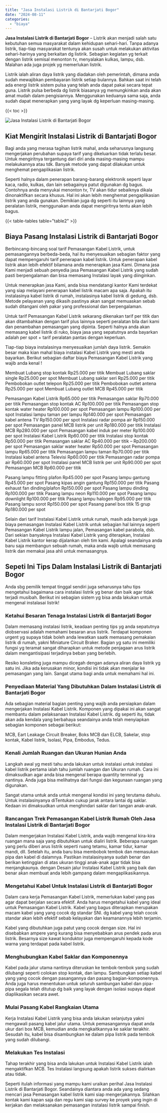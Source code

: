 ```yaml
---
title: "Jasa Instalasi Listrik di Bantarjati Bogor"
date: "2024-08-11"
categories: 
  - "biaya"
---
```


**Jasa Instalasi Listrik di Bantarjati Bogor** – Listrik akan menjadi salah satu kebutuhan semua masyarakat dalam kehidupan sehari-hari. Tanpa adanya listrik, tiap-tiap masyarakat tentunya akan susah untuk melakukan aktivitas sehari-harinya yang berkaitan dg listirik. Sebagian kegiatan yg terkait dengan listrik semisal menonton tv, menyalakan kulkas, lampu, dsb. Malahan ada juga projek yg memerlukan listrik.

Listrik ialah aliran daya listrik yang diadakan oleh pemerintah, dimana anda sudah mewajibkan pembayaran listrik setiap bulannya. Bahkan saat ini telah ada energi listrik sistem pulsa yang telah anda dapat pakai secara tepat guna. Listrik pulsa berbeda dg listrik biasanya yg memungkinkan anda akan amat mudah dalam pengisiannya. Menggunakan keduanya sama saja, anda sudah dapat menerapkan yang yang layak dg keperluan masing-masing.

{{< toc >}}

![Jasa Instalasi Listrik di Bantarjati Bogor](/images/instalasi-listrik-murah04.png)

## Kiat Mengirit Instalasi Listrik di Bantarjati Bogor

Bagi anda yang merasa tagihan listrik mahal, anda seharusnya langsung mengerjakan perubahan supaya tarif yang dikeluarkan tidak terlalu besar. Untuk mengiritnya tergantung dari diri anda masing-masing mampu melakukannya atau tdk. Banyak metode yang dapat dilakukan untuk menghemat pengaplikasian listrik.

Seperti halnya dalam penerapan barang-barang elektronik seperti layar kaca, radio, kulkas, dan lain sebagainya patut digunakan dg bagus. Contohnya anda menyukai menonton tv, TV akan tidur sebaiknya dikala dinonaktifkan secara khusus. Hal ini akan lebih menghemat pengaplikasian listrik yang anda gunakan. Demikian juga dg seperti itu lainnya yang peralatan listrik, menggunakan anda dapat mengiritnya tentu akan lebih bagus.

{{< table-tables table="table2" >}}

## Biaya Pasang Instalasi Listrik di Bantarjati Bogor

Berbincang-bincang soal tarif Pemasangan Kabel Listrik, untuk pemasangannya berbeda-beda, hal itu menyesuaikan sebagian faktor yang dapat mempengaruhi tarif penerapan kabel listrik. Untuk penerapan kabel listrik akan lebih efektif bilamana anda menerapkan jasa Kami. Dimana jasa Kami menjadi sebuah penyedia jasa Pemasangan Kabel Listrik yang sudah pasti berpengalaman dan bisa memasang Instalasi layak yang diinginkan.

Untuk menerapkan jasa Kami, anda bisa mendatangi kantor Kami terdekat yang siap melayani penerapan kabel listrik macam apa saja. Apakah itu instalasinya kabel listrik di rumah, instalasinya kabel listrik di gedung, dsb. Metode pelayanan yang dikasih pastinya akan sangat memuaskan sebab sudah ditangani oleh pakar yang professional dan berpengalaman.

Untuk tarif Pemasangan Kabel Listrik sekarang dikenakan tarif per titik dan akan ditambahkan dengan tarif plus lainnya seperti peralatan bila dari kami dan penambahan pemasangan yang dipinta. Seperti halnya anda akan memasang kabel listrik di ruko, biaya jasa yang sepatutnya anda bayarkan adalah per spot + tarif peralatan pantas dengan keperluan.

Tiap-tiap biaya instalasinya menyesuaikan jumlah daya listrik. Semakin besar maka kian mahal biaya instalasi Kabel Listrik yang mesti anda bayarkan. Berikut sebagian daftar biaya Pemasangan Kabel Listrik yang wajib anda kenal !

Membuat Lubang stop kontak Rp25.000 per titik Membuat Lubang saklar single Rp25.000 per spot Membuat Lubang saklar seri Rp25.000 per titik Pembobokan outlet telepon Rp25.000 per titik Pembobokan outlet antena Rp25.000 per spot Membuat Lubang outlet MCB Rp45.000 per titik

Pemasangan Kabel Listrik Rp65.000 per titik Pemasangan saklar Rp70.000 per titik Pemasangan stop kontak AC Rp100.000 per titik Pemasangan stop kontak water heater Rp100.000 per spot Pemasangan lampu Rp100.000 per spot Instalasi lampu taman per lampu Rp140.000 per spot Pemasangan kabel antena TV Rp150.000 per spot Instalasi radar pompa air Rp150.000 per spot Pemasangan panel MCB listrik per unit Rp180.000 per titik Instalasi MCB Rp280.000 per spot Pemasangan kabel induk per meter Rp100.000 per spot Instalasi Kabel Listrik Rp60.000 per titik Instalasi stop kontak Rp50.000 per titik Pemasangan saklar AC Rp40.000 per titik – Rp200.000 per spot Pemasangan saklar water heater Rp50.000 per spot Pemasangan lampu Rp65.000 per titik Pemasangan lampu taman Rp70.000 per titik Instalasi kabel antena Televisi Rp60.000 per titik Pemasangan radar pompa air Rp60.000 per spot Instalasi panel MCB listrik per unit Rp90.000 per spot Pemasangan MCB Rp60.000 per titik

Pasang lampu fitting plafon Rp45.000 per spot Pasang lampu gantung Rp45.000 per spot Pasang kipas angin gantung Rp150.000 per titik Pasang exhaust fan dinding/plafon Rp150.000 per spot Pasang lampu dinding Rp100.000 per titik Pasang lampu neon Rp110.000 per spot Pasang lampu downlight Rp100.000 per titik Pasang lampu halogen Rp95.000 per titik Pasang lampu sorot Rp150.000 per spot Pasang panel box titik 15 grup Rp180.000 per spot

Selain dari tarif Instalasi Kabel Listrik untuk rumah, masih ada banyak juga biaya pemasangan Instalasi Kabel Listrik untuk sebagian hal lainnya seperti Pemasangan Kabel Listrik lampu jalan, Pemasangan kabel parabola, dsb. Dari sekian banyaknya Instalasi Kabel Listrik yang diterapkan, Instalasi Kabel Listrik kantor kerap dijalankan oleh tim kami. Apalagi seandainya anda baru saja membangun sebuah rumah, maka anda wajib untuk memasang listrik dan memakai jasa ahli untuk memasangnya.

## Sepeti Ini Tips Dalam Instalasi Listrik di Bantarjati Bogor


Anda sbg pemilik tempat tinggal sendiri juga seharusnya tahu tips mengetahui bagaimana cara instalasi listrik yg benar dan baik agar tidak terjadi musibah. Berikut ini sebagian sistem yg bisa anda lakukan untuk mengenal instalasai listrik!

### Ketahui Besaran Tenaga Instalasi Listrik di Bantarjati Bogor

Dalam memasang instalasi listrik, keadaan penting tips yg anda sepatutnya diobservasi adalah memahami besaran arus listrik. Terdapat komponen urgent yg supaya tidak boleh anda lewatkan saatk memasang pemakaian listrik di rumah, yakni Miniature Circuit Braker. Bagian yg satu ini memiliki fungsi yg teramat sangat diharapkan untuk metode penjagaan arus listrik dalam mengantisipasi terjadinya beban yang berlebih.

Resiko konsleting juga mampu dicegah dengan adanya aliran daya listrik yg satu ini. Jika ada kerusakan minor, kondisi ini tidak akan menjalar ke pemasangan yang lain. Sangat utama bagi anda untuk memahami hal ini.

### Penyediaan Material Yang Dibutuhkan Dalam Instalasi Listrik di Bantarjati Bogor

Ada sebagian material bagian penting yang wajib anda persiapkan dalam mengerjakan Instalasi Kabel Listrik. Komponen yang dipakai ini akan sangat membantu dalam pelaksanaan Instalasi Kabel Listrik. dg seperti itu, tidak akan ada kendala yang berbahaya seandainya anda telah menyiapkan sebagian komponen sebagai berikut:

MCB, Eart Leakage Circuit Breaker, Boks MCB dan ELCB, Sakelar, stop kontak, Kabel listrik, Isolasi, Pipa, Embodus, Tedus.

### Kenali Jumlah Ruangan dan Ukuran Hunian Anda

Langkah awal yg mesti tahu anda lakukan untuk instalasi untuk instalasi kabel listrik pertama ialah tahu jumlah ruangan dan Ukuran rumah. Cara ini dimaksudkan agar anda bisa mengenal berapa quantity terminal yg nantinya. Anda juga bisa melihatnya dari fungsi dan kegunaan ruangan yang digunakan.

Sangat utama untuk anda untuk mengenal kondisi ini yang terutama dahulu. Untuk instalasinyanya diTentukan cukup jarak antara lantai dg saklar. Kedaan ini dimaksudkan untuk menghindari saklar dari tangan anak-anak.

### Rancangan Trek Pemasangan Kabel Listrik Rumah Oleh Jasa Instalasi Listrik di Bantarjati Bogor

Dalam mengerjakan Instalasi Kabel Listrik, anda wajib mengenal kira-kira ruangan mana saja yang dibutuhkan untuk dialiri listrik. Beberapa ruangan yang perlu diberi arus listrik seperti ruang tetamu, kamar tidur, kamar mandi, dll. Setelah itu, anda baru bisa membobok tembok dan memasukan pipa dan kabel di dalamnya. Pastikan instalasinyanya sudah benar dan berikan ketinggian di atas ukuran tinggi anak-anak agar tidak bisa menjangkaunya. dengan Desain jalur Instalasi Kabel Listrik yang baik dan benar akan membuat anda lebih gampang dalam mengaplikasikannya.

### Mengetahui Kabel Untuk Instalasi Listrik di Bantarjati Bogor

Dalam cara kerja Pemasangan Kabel Listrik, memerlukan kabel yang pas agar dapat berjalan secara efektif. Anda harus mengetahui kabel yang ideal untuk Pemasangan Kabel Listrik. Kabel yang bagus diterapkan merupakan macam kabel yang yang cocok dg standar SNI. dg kabel yang telah cocok standar akan lebih efektif sebab kelayakan dan keamanannya lebih terjamin.

Kabel yang dibutuhkan juga patut yang cocok dengan size. Hal ini disebabkan ampere yang kurang bisa menyebabkan arus pendek pada arus listrik. Besarnya size kawat konduktor juga mempengaruhi kepada kode warna yang terdapat pada kabel listrik.

### Menghubungkan Kabel Saklar dan Komponennya

Kabel pada jalur utama nantinya diteruskan ke tembok-tembok yang sudah dilubangi seperti colokan stop kontak, dan lampu. Sambungkan setiap kabel yang yang cocok dengan pasangannya dan pasang bagian-komponennya. Anda juga harus menentukan untuk seluruh sambungan kabel dan pipa-pipa segala telah ditutup dg baik yang layak dengan isolasi supaya dapat diaplikasikan secara awet.

### Mulai Pasang Kabel Rangkaian Utama

Kerja Instalasi Kabel Listrik yang bisa anda lakukan selanjutya yakni mengawali pasang kabel jalur utama. Untuk pemasangannya dapat anda ukur dari box MCB, kemudian anda mengkaitkannya ke saklar terakhir. Sesudah itu, kabel bisa disambungkan ke dalam pipa listrik pada tembok yang sudah dilubangi.

### Melakukan Tes Instalasi

Tahap terakhir yang bisa anda lakukan untuk Instalasi Kabel Listrik ialah mengaktifkan MCB. Tes Instalasi langsung apakah listrik sukses dialirkan atau tidak.

Seperti itulah informasi yang mampu kami uraikan perihal Jasa Instalasi Listrik di Bantarjati Bogor. Seandainya diantara anda ada yang sedang mencari jasa Pemasangan kabel listrik kami siap mengerjakannya. Silahkan kontak kami kapan saja dan regu kami siap survey ke proyek yang ingin di kerjakan dan melaksanakan pemasangan instalasi listrik sampai finish.
